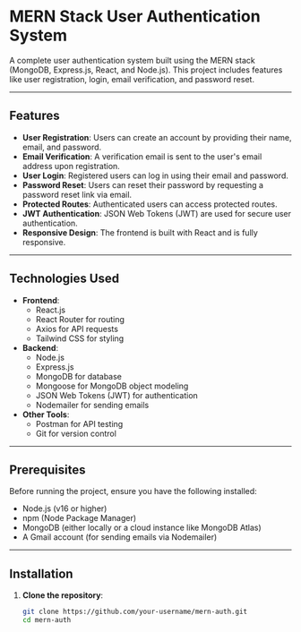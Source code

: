 # MERN Stack User Authentication System

A complete user authentication system built using the MERN stack (MongoDB, Express.js, React, and Node.js). This project includes features like user registration, login, email verification, and password reset.

---

## Features

- **User Registration**: Users can create an account by providing their name, email, and password.
- **Email Verification**: A verification email is sent to the user's email address upon registration.
- **User Login**: Registered users can log in using their email and password.
- **Password Reset**: Users can reset their password by requesting a password reset link via email.
- **Protected Routes**: Authenticated users can access protected routes.
- **JWT Authentication**: JSON Web Tokens (JWT) are used for secure user authentication.
- **Responsive Design**: The frontend is built with React and is fully responsive.

---

## Technologies Used

- **Frontend**:
  - React.js
  - React Router for routing
  - Axios for API requests
  - Tailwind CSS for styling
- **Backend**:
  - Node.js
  - Express.js
  - MongoDB for database
  - Mongoose for MongoDB object modeling
  - JSON Web Tokens (JWT) for authentication
  - Nodemailer for sending emails
- **Other Tools**:
  - Postman for API testing
  - Git for version control

---

## Prerequisites

Before running the project, ensure you have the following installed:

- Node.js (v16 or higher)
- npm (Node Package Manager)
- MongoDB (either locally or a cloud instance like MongoDB Atlas)
- A Gmail account (for sending emails via Nodemailer)

---

## Installation

1. **Clone the repository**:
   ```bash
   git clone https://github.com/your-username/mern-auth.git
   cd mern-auth